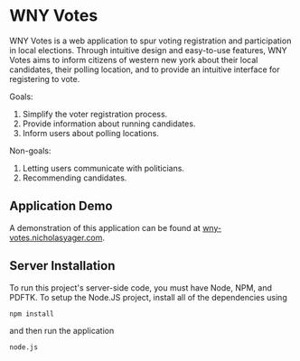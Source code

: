 WNY Votes
===============
WNY Votes is a web application to spur voting registration and participation in 
local elections. Through intuitive design and easy-to-use features, WNY Votes
aims to inform citizens of western new york about their local candidates, their
polling location, and to provide an intuitive interface for registering to
vote.

Goals:

1. Simplify the voter registration process.
2. Provide information about running candidates.
3. Inform users about polling locations.

Non-goals:

1. Letting users communicate with politicians.
2. Recommending candidates.

Application Demo
----------------
A demonstration of this application can be found at [wny-votes.nicholasyager.com][address].

Server Installation
------------
To run this project's server-side code, you must have Node, NPM, and PDFTK. To
setup the Node.JS project, install all of the dependencies using
```
npm install
```
and then run the application
```
node.js
```

[address]:http:\\wny-votes.nicholasyager.com
